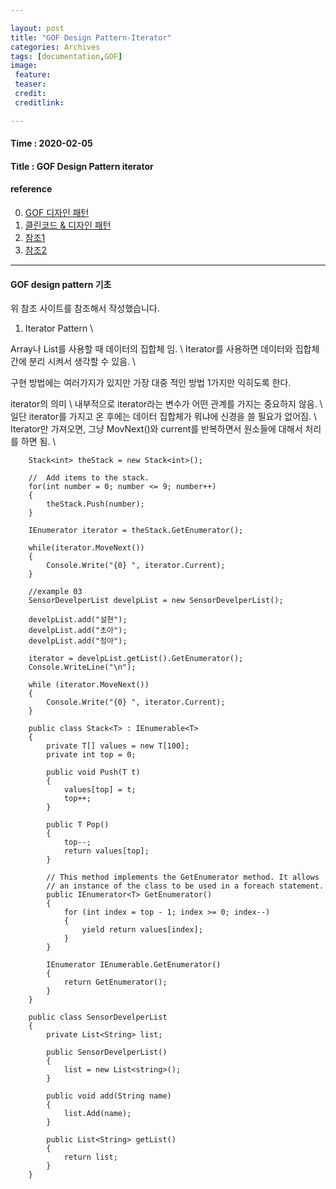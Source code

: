 ```yaml
---

layout: post
title: "GOF Design Pattern-Iterator"
categories: Archives
tags: [documentation,GOF]
image:
 feature:
 teaser:
 credit:
 creditlink:

---
```


#### Time : 2020-02-05
#### Title : GOF Design Pattern iterator

#### reference

0. [GOF 디자인 패턴](http://iilii.egloos.com/tag/디자인패턴)
0. [클린코드 & 디자인 패턴](https://hyesun03.github.io/archive/)
1. [참조1](https://docs.microsoft.com/ko-kr/dotnet/csharp/programming-guide/concepts/iterators)
2. [참조2](http://iilii.egloos.com/3788564)

***
#### GOF design pattern 기초

위 참조 사이트를 참조해서 작성했습니다. 

1. Iterator Pattern \\

Array나 List를 사용할 때 데이터의 집합체 임. \\
Iterator를 사용하면 데이터와 집합체간에 분리 시켜서 생각할 수 있음. \\

구현 방법에는 여러가지가 있지만 가장 대중 적인 방법 1가지만 익히도록 한다.

iterator의 의미 \\
내부적으로 iterator라는 변수가 어떤 관계를 가지는 중요하지 않음. \\
일단 iterator를 가지고 온 후에는 데이터 집합체가 뭐냐에 신경을 쓸 필요가 없어짐. \\
Iterator만 가져오면, 그냥 MovNext()와 current를 반복하면서 원소들에 대해서 처리를 하면 됨. \\

~~~    
    Stack<int> theStack = new Stack<int>();

    //  Add items to the stack.
    for(int number = 0; number <= 9; number++)
    {
        theStack.Push(number);
    }

    IEnumerator iterator = theStack.GetEnumerator();

    while(iterator.MoveNext())
    {
        Console.Write("{0} ", iterator.Current);
    }

    //example 03
    SensorDevelperList develpList = new SensorDevelperList();

    develpList.add("설현");
    develpList.add("초아");
    develpList.add("정아");

    iterator = develpList.getList().GetEnumerator();
    Console.WriteLine("\n");

    while (iterator.MoveNext())
    {
        Console.Write("{0} ", iterator.Current);
    }

~~~

~~~
    public class Stack<T> : IEnumerable<T>
    {
        private T[] values = new T[100];
        private int top = 0;

        public void Push(T t)
        {
            values[top] = t;
            top++;
        }

        public T Pop()
        {
            top--;
            return values[top];
        }

        // This method implements the GetEnumerator method. It allows
        // an instance of the class to be used in a foreach statement.
        public IEnumerator<T> GetEnumerator()
        {
            for (int index = top - 1; index >= 0; index--)
            {
                yield return values[index];
            }
        }

        IEnumerator IEnumerable.GetEnumerator()
        {
            return GetEnumerator();
        }
    }

~~~
~~~
    public class SensorDevelperList
    {
        private List<String> list;
        
        public SensorDevelperList()
        {
            list = new List<string>();
        }

        public void add(String name)
        {
            list.Add(name);
        }

        public List<String> getList()
        {
            return list;
        }
    }
~~~



